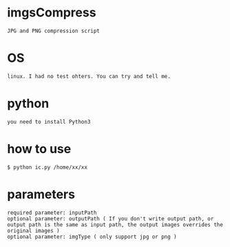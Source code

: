 # imgsCompress
    JPG and PNG compression script
# OS
    linux. I had no test ohters. You can try and tell me.
# python
    you need to install Python3
# how to use
    $ python ic.py /home/xx/xx
# parameters
    required parameter: inputPath
    optional parameter: outputPath ( If you don't write output path, or output path is the same as input path, the output images overrides the original images )
    optional parameter: imgType ( only support jpg or png )
